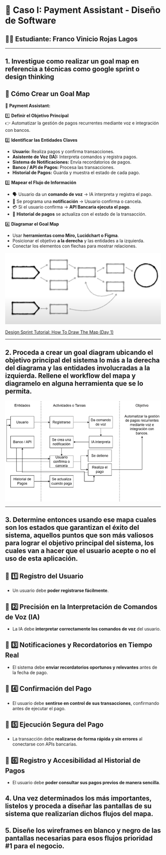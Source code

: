 # 📌 Caso I: Payment Assistant - Diseño de Software
## 🧑‍🎓 Estudiante: Franco Vinicio Rojas Lagos

---

## 1. Investigue como realizar un goal map en referencia a técnicas como google sprint o design thinking

## 🔹 Cómo Crear un Goal Map  
📌 **Payment Assistant:**  

1️⃣ **Definir el Objetivo Principal**  
   👉 Automatizar la gestión de pagos recurrentes mediante voz e integración con bancos.  

2️⃣ **Identificar las Entidades Claves**  
   - **Usuario:** Realiza pagos y confirma transacciones.  
   - **Asistente de Voz (IA):** Interpreta comandos y registra pagos.  
   - **Sistema de Notificaciones:** Envía recordatorios de pagos.  
   - **Banco / API de Pagos:** Procesa las transacciones.  
   - **Historial de Pagos:** Guarda y muestra el estado de cada pago.  

3️⃣ **Mapear el Flujo de Información**  
   - 🗣 Usuario da un **comando de voz** → IA interpreta y registra el pago.  
   - 📅 Se programa una **notificación** → Usuario confirma o cancela.  
   - 💳 Si el usuario confirma → **API Bancaria ejecuta el pago**.  
   - 📜 **Historial de pagos** se actualiza con el estado de la transacción.  

4️⃣ **Diagramar el Goal Map**  
   - Usar **herramientas como Miro, Lucidchart o Figma**.  
   - Posicionar el objetivo **a la derecha** y las entidades a la izquierda.  
   - Conectar los elementos con flechas para mostrar relaciones.  

<div align="center">

![Map Template](image.png)

</div>

[Design Sprint Tutorial: How To Draw The Map (Day 1)](https://youtu.be/yYNpOKq3Wfg?si=3CsuiJ4yE5RJx5Dz)


---

## 2. Proceda a crear un goal diagram ubicando el objetivo principal del sistema lo más a la derecha del diagrama y las entidades involucradas a la izquierda. Rellene el workflow del mapa y diagramelo en alguna herramienta que se lo permita.

<div align="center">

![Goal Diagram](./goalDiagram.drawio.png)

</div>

---

## 3. Determine entonces usando ese mapa cuales son los estados que garantizan el éxito del sistema, aquellos puntos que son más valiosos para lograr el objetivo principal del sistema, los cuales van a hacer que el usuario acepte o no el uso de esta aplicación.

## 🔹 1️⃣ Registro del Usuario  
- Un usuario debe **poder registrarse fácilmente**.  

## 🔹 2️⃣ Precisión en la Interpretación de Comandos de Voz (IA)  
- La IA debe **interpretar correctamente los comandos de voz** del usuario.  

## 🔹 3️⃣ Notificaciones y Recordatorios en Tiempo Real  
- El sistema debe **enviar recordatorios oportunos y relevantes** antes de la fecha de pago.  

## 🔹 4️⃣ Confirmación del Pago 
- El usuario debe **sentirse en control de sus transacciones**, confirmando antes de ejecutar el pago.  

## 🔹 5️⃣ Ejecución Segura del Pago
- La transacción debe **realizarse de forma rápida y sin errores** al conectarse con APIs bancarias.

## 🔹 6️⃣ Registro y Accesibilidad al Historial de Pagos  
- El usuario debe **poder consultar sus pagos previos de manera sencilla**.

## 4. Una vez determinados los más importantes, listelos y proceda a diseñar las pantallas de su sistema que realizarían dichos flujos del mapa.

## 5. Diseñe los wireframes en blanco y negro de las pantallas necesarias para esos flujos prioridad #1 para el negocio.